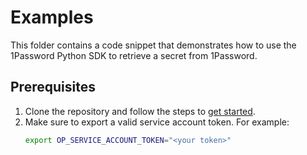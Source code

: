 # Examples

This folder contains a code snippet that demonstrates how to use the 1Password Python SDK to retrieve a secret from 1Password.

## Prerequisites

1. Clone the repository and follow the steps to [get started](https://github.com/1Password/onepassword-sdk-python?tab=readme-ov-file#get-started).
2. Make sure to export a valid service account token. For example:
	```bash
	export OP_SERVICE_ACCOUNT_TOKEN="<your token>"
	```
